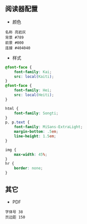 ## 阅读器配置

- 颜色

```
名称 亮岩灰
背景 #789
前景 #000
连接 #404040
```

- 样式

```css
@font-face {
    font-family: Kai;
    src: local(Kaiti);
}
@font-face {
    font-family: Hei;
    src: local(Heiti);
}
```
```css
html {
    font-family: Songti;
}
p, p.text {
    font-family: MiSans-ExtraLight;
    margin-bottom: .5em;
    line-height: 1.5em;
}
```
```css
img {
    max-width: 45%;
}
hr {
    border: none;
}
```

## 其它

- PDF
```
字体号 38
页边距 150
```
